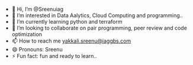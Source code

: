 - 👋 Hi, I’m @Sreenuiag
- 👀 I’m interested in Data Aalytics, Cloud Computing and programming..
- 🌱 I’m currently learning python and terraform
- 💞️ I’m looking to collaborate on pair programming, peer review and code optimization
- 📫 How to reach me yakkali.sreenu@iaggbs.com
- 😄 Pronouns: Sreenu
- ⚡ Fun fact: fun and ready to learn..

<!---
Sreenuiag/Sreenuiag is a ✨ special ✨ repository because its `README.md` (this file) appears on your GitHub profile.
You can click the Preview link to take a look at your changes.
--->
